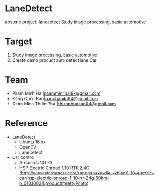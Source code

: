 # LaneDetect
apstone project: lanedetect
Study image processing, basic automotive

# Target
1. Study image processing, basic automotive
2. Create demo product auto detect lane Car

# Team
* Pham Minh Hai|phamminhhai8x@gmail.com
* Đặng Quốc Bảo|quocbaodn94@gmail.com
* Đoàn Minh Thiên Phú||thienphudoan94@gmail.com

# Reference
* LaneDetect
	- Ubuntu 16.xx
    - OpenCV
	- LaneDetect
* Car control
    - Arduino UNO R3
	- HSP Electric Onroad 1/10 RTR 2,4G (http://www.stormracer.com/sanpham/xe-dieu-khien/1-10-electric-car/hsp-electric-onroad-1-10-rtr-24g-60km-h_01030034.product#prettyPhoto)
